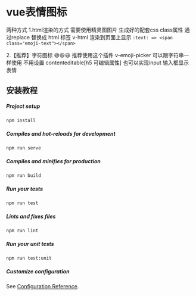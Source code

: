 # vue表情图标
两种方式
1.html渲染的方式 
	需要使用精灵图图片 生成好的配套css class属性 
	通过replace 替换成 html 标签 v-html 渲染到页面上显示
	`:text: => <span class="emoji-text"></span>`

2.【推荐】字符图标 😃😃😃
	推荐使用这个插件 v-emoji-picker
	可以跟字符串一样使用
	不用设置 contenteditable[h5 可编辑属性] 也可以实现input 输入框显示表情
	
## 安装教程

##### Project setup
```
npm install
```

##### Compiles and hot-reloads for development
```
npm run serve
```

##### Compiles and minifies for production
```
npm run build
```

##### Run your tests
```
npm run test
```

##### Lints and fixes files
```
npm run lint
```

##### Run your unit tests
```
npm run test:unit
```

##### Customize configuration
See [Configuration Reference](https://cli.vuejs.org/config/).
